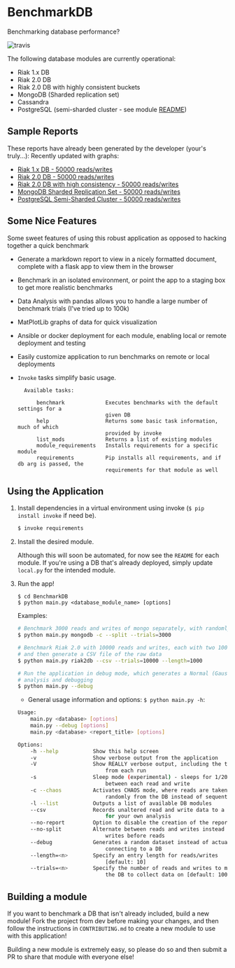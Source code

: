 # BenchmarkDB

Benchmarking database performance?  

![travis](https://travis-ci.org/kmjungersen/BenchmarkDB.svg?branch=dev)

The following database modules are currently operational:
* Riak 1.x DB
* Riak 2.0 DB
* Riak 2.0 DB with highly consistent buckets
* MongoDB (Sharded replication set)
* Cassandra
* PostgreSQL (semi-sharded cluster - see module [README](benchmarkdb/postgreSQLdb/README.md))

## Sample Reports

These reports have already been generated by the developer (your's truly...):
Recently updated with graphs:

* [Riak 1.x DB - 50000 reads/writes](published_reports/riakdb/RIAK-standard-50000trials/RIAK-standard-50000trials.md)
* [Riak 2.0 DB - 50000 reads/writes](published_reports/riak2db/RIAK2-standard-50000trials/RIAK2-standard-50000trials.md)
* [Riak 2.0 DB with high consistency - 50000 reads/writes](published_reports/riak2db/RIAK2-consistent-50000trials/RIAK2-consistent-50000trials.md)
* [MongoDB Sharded Replication Set - 50000 reads/writes](published_reports/mongodb/MONGO-ShardedCluster-50000trials/MONGO-ShardedCluster-50000trials.md)
* [PostgreSQL Semi-Sharded Cluster - 50000 reads/writes](published_reports/postgresql/POSTGRESQL-SemiSharded-50000trials/POSTGRESQL-SemiSharded-50000trials.md)

## Some Nice Features

Some sweet features of using this robust application as opposed to hacking together a quick benchmark
* Generate a markdown report to view in a nicely formatted document, complete with a flask app to view them in the browser
* Benchmark in an isolated environment, or point the app to a staging box to get more realistic benchmarks
* Data Analysis with pandas allows you to handle a large number of benchmark trials (I've tried up to 100k)
* MatPlotLib graphs of data for quick visualization
* Ansible or docker deployment for each module, enabling local or remote deployment and testing
* Easily customize application to run benchmarks on remote or local deployments 
* `Invoke` tasks simplify basic usage.
    
    ```
      Available tasks:

          benchmark             Executes benchmarks with the default settings for a
                                given DB
          help                  Returns some basic task information, much of which
                                provided by invoke
          list_mods             Returns a list of existing modules
          module_requirements   Installs requirements for a specific module
          requirements          Pip installs all requirements, and if db arg is passed, the
                                requirements for that module as well
    ```

## Using the Application

1. Install dependencies in a virtual environment using invoke (`$ pip install invoke` if need be).
    ``` bash
    $ invoke requirements
    ```

2. Install the desired module.

   Although this will soon be automated, for now see the `README` for each module. If you're using a DB that's already deployed, simply update `local.py` for the intended module.

3. Run the app!

    ```
    $ cd BenchmarkDB
    $ python main.py <database_module_name> [options]
    ```
    
    Examples:
    
    ``` bash
    # Benchmark 3000 reads and writes of mongo separately, with randomly ordered reads
    $ python main.py mongodb -c --split --trials=3000
    
    # Benchmark Riak 2.0 with 10000 reads and writes, each with two 1000 character fields, 
    # and then generate a CSV file of the raw data
    $ python main.py riak2db --csv --trials=10000 --length=1000
    
    # Run the application in debug mode, which generates a Normal (Gaussian) data set for 
    # analysis and debugging
    $ python main.py --debug
    ```

    * General usage information and options: `$ python main.py -h`:
    ``` bash
    Usage:
        main.py <database> [options]
        main.py --debug [options]
        main.py <database> <report_title> [options]

    Options:
        -h --help           Show this help screen
        -v                  Show verbose output from the application
        -V                  Show REALLY verbose output, including the time
                                from each run
        -s                  Sleep mode (experimental) - sleeps for 1/20 (s)
                                between each read and write
        -c --chaos          Activates CHAOS mode, where reads are taken
                                randomly from the DB instead of sequentially
        -l --list           Outputs a list of available DB modules
        --csv               Records unaltered read and write data to a CSV file
                                for your own analysis
        --no-report         Option to disable the creation of the report file
        --no-split          Alternate between reads and writes instead of all
                                writes before reads
        --debug             Generates a random dataset instead of actually
                                connecting to a DB
        --length=<n>        Specify an entry length for reads/writes
                                [default: 10]
        --trials=<n>        Specify the number of reads and writes to make to
                                the DB to collect data on [default: 1000]
    ```

## Building a module

If you want to benchmark a DB that isn't already included, build a new module!  Fork the project from dev before making your changes, and then follow the instructions in `CONTRIBUTING.md` to create a new module to use with this application!

Building a new module is extremely easy, so please do so and then submit a PR to share that module with everyone else!
